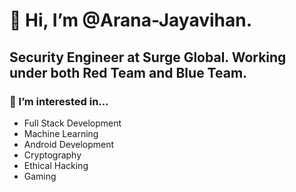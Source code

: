 # 👋 Hi, I’m @Arana-Jayavihan.
## Security Engineer at Surge Global. Working under both Red Team and Blue Team.
### 👀 I’m interested in...
- Full Stack Development
- Machine Learning
- Android Development
- Cryptography
- Ethical Hacking
- Gaming


<!---
Arana-Jayavihan/Arana-Jayavihan is a ✨ special ✨ repository because its `README.md` (this file) appears on your GitHub profile.
You can click the Preview link to take a look at your changes.
--->
